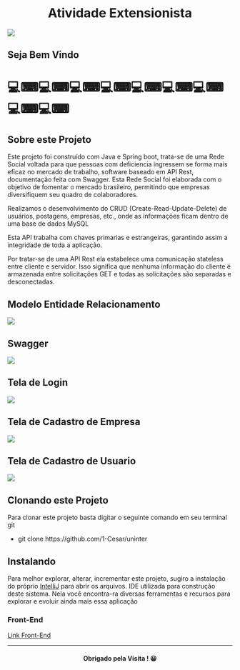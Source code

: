 <h1 align=center>Atividade Extensionista</h1>
<img src="https://github.com/1-Cesar/uninter/assets/92181625/f5502f4f-97ce-49d8-ba49-8201a67bcc77">

<h2>Seja Bem Vindo</h2>
<h1>💻⌨💻⌨💻⌨💻⌨💻⌨💻⌨💻⌨💻⌨💻⌨</h1>

<h2> Sobre este Projeto </h2>
<p>Este projeto foi construído com Java e Spring boot, trata-se de uma Rede Social voltada para que pessoas com deficiencia ingressem se forma mais eficaz no mercado de trabalho, software baseado em API Rest, documentação feita com Swagger. Esta Rede Social foi elaborada com o objetivo de fomentar o mercado brasileiro, permitindo que empresas diversifiquem seu quadro de colaboradores.</p>
<p>Realizamos o desenvolvimento do CRUD (Create-Read-Update-Delete) de usuários, postagens, empresas, etc., onde as informações ficam dentro de uma base de dados MySQL  
<p>Esta API trabalha com chaves primarias e estrangeiras, garantindo assim a integridade de toda a aplicação.</p>
<p>Por tratar-se de uma API Rest ela estabelece uma comunicação stateless entre cliente e servidor. Isso significa que nenhuma informação do cliente é armazenada entre solicitações GET e todas as solicitações são separadas e desconectadas.</p>

<h2>Modelo Entidade Relacionamento</h2>
<img  src="https://github.com/1-Cesar/uninter/assets/92181625/c0d8cdca-5794-4126-a784-5c0ee8e22fa2">

<h2>Swagger</h2>
<img  src="https://github.com/1-Cesar/uninter/assets/92181625/7ac40e79-6dcb-4075-94fb-8f98d40b562e">

<h2>Tela de Login</h2>
<img src="https://github.com/1-Cesar/uninter/assets/92181625/853b7a3b-8e54-444b-aa31-dc62bac64906">

<h2>Tela de Cadastro de Empresa</h2>
<img src="https://github.com/1-Cesar/uninter/assets/92181625/b5d4ed1d-9db3-49cf-bf49-a00de8aa7e94">

<h2>Tela de Cadastro de Usuario</h2>
<img src="https://github.com/1-Cesar/uninter/assets/92181625/5a5093f1-5a6b-4592-b27c-cf25cc6e46e8">

<h2>Clonando este Projeto</h2>
<p>Para clonar este projeto basta digitar o seguinte comando em seu terminal git<p>
<ul>
  <li> git clone https://github.com/1-Cesar/uninter
</ul>

<h2>Instalando</h2>  
<p>Para melhor explorar, alterar, incrementar este projeto, sugiro a instalação do próprio <a href="https://www.jetbrains.com/pt-br/idea/download/#section=windows">IntelliJ</a> para abrir os arquivos. IDE utilizada
  para construção deste sistema. Nela você encontra-ra diversas ferramentas e recursos para explorar e evoluir ainda mais essa aplicação</p>

<h3>Front-End</h3>
<a href="https://github.com/1-Cesar/front-end">Link Front-End</a>

<hr>

<h4 align="center">Obrigado pela Visita ! 😀</h4>
